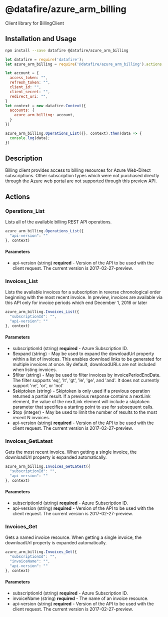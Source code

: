 # @datafire/azure_arm_billing

Client library for BillingClient

## Installation and Usage
```bash
npm install --save datafire @datafire/azure_arm_billing
```

```js
let datafire = require('datafire');
let azure_arm_billing = require('@datafire/azure_arm_billing').actions;

let account = {
  access_token: "",
  refresh_token: "",
  client_id: "",
  client_secret: "",
  redirect_uri: "",
}
let context = new datafire.Context({
  accounts: {
    azure_arm_billing: account,
  }
})

azure_arm_billing.Operations_List({}, context).then(data => {
  console.log(data);
})
```

## Description
Billing client provides access to billing resources for Azure Web-Direct subscriptions. Other subscription types which were not purchased directly through the Azure web portal are not supported through this preview API.

## Actions
### Operations_List
Lists all of the available billing REST API operations.


```js
azure_arm_billing.Operations_List({
  "api-version": ""
}, context)
```

#### Parameters
* api-version (string) **required** - Version of the API to be used with the client request. The current version is 2017-02-27-preview.

### Invoices_List
Lists the available invoices for a subscription in reverse chronological order beginning with the most recent invoice. In preview, invoices are available via this API only for invoice periods which end December 1, 2016 or later


```js
azure_arm_billing.Invoices_List({
  "subscriptionId": "",
  "api-version": ""
}, context)
```

#### Parameters
* subscriptionId (string) **required** - Azure Subscription ID.
* $expand (string) - May be used to expand the downloadUrl property within a list of invoices. This enables download links to be generated for multiple invoices at once. By default, downloadURLs are not included when listing invoices.
* $filter (string) - May be used to filter invoices by invoicePeriodEndDate. The filter supports 'eq', 'lt', 'gt', 'le', 'ge', and 'and'. It does not currently support 'ne', 'or', or 'not'
* $skiptoken (string) - Skiptoken is only used if a previous operation returned a partial result. If a previous response contains a nextLink element, the value of the nextLink element will include a skiptoken parameter that specifies a starting point to use for subsequent calls.
* $top (integer) - May be used to limit the number of results to the most recent N invoices.
* api-version (string) **required** - Version of the API to be used with the client request. The current version is 2017-02-27-preview.

### Invoices_GetLatest
Gets the most recent invoice. When getting a single invoice, the downloadUrl property is expanded automatically.


```js
azure_arm_billing.Invoices_GetLatest({
  "subscriptionId": "",
  "api-version": ""
}, context)
```

#### Parameters
* subscriptionId (string) **required** - Azure Subscription ID.
* api-version (string) **required** - Version of the API to be used with the client request. The current version is 2017-02-27-preview.

### Invoices_Get
Gets a named invoice resource. When getting a single invoice, the downloadUrl property is expanded automatically.


```js
azure_arm_billing.Invoices_Get({
  "subscriptionId": "",
  "invoiceName": "",
  "api-version": ""
}, context)
```

#### Parameters
* subscriptionId (string) **required** - Azure Subscription ID.
* invoiceName (string) **required** - The name of an invoice resource.
* api-version (string) **required** - Version of the API to be used with the client request. The current version is 2017-02-27-preview.

